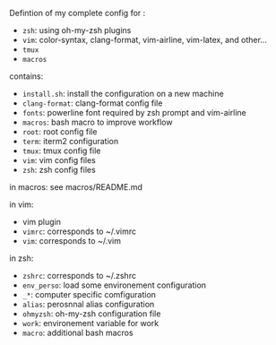 Defintion of my complete config for :
- `zsh`: using oh-my-zsh plugins
- `vim`: color-syntax, clang-format, vim-airline, vim-latex, and other...
- `tmux`
- `macros`


contains:
- `install.sh`: install the configuration on a new machine
- `clang-format`: clang-format config file
- `fonts`: powerline font required by zsh prompt and vim-airline
- `macros`: bash macro to improve workflow
- `root`: root config file
- `term`: iterm2 configuration
- `tmux`: tmux config file
- `vim`: vim config files
- `zsh`: zsh config files

in macros:
see macros/README.md

in vim:
- vim plugin
- `vimrc`: corresponds to ~/.vimrc
- `vim`: corresponds to ~/.vim

in zsh:
- `zshrc`: corresponds to ~/.zshrc
- `env_perso`: load some environement configuration
- `_*`: computer specific comfiguration
- `alias`: perosnnal alias configuration
- `ohmyzsh`: oh-my-zsh configuration file
- `work`: environement variable for work
- `macro`: additional bash macros
